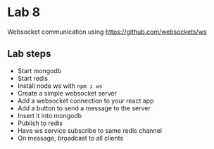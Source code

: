 # Lab 8
Websocket communication using https://github.com/websockets/ws
## Lab steps
- Start mongodb
- Start redis
- Install node ws with `npm i ws`
- Create a simple websocket server
- Add a websocket connection to your react app
- Add a button to send a message to the server
- Insert it into mongodb
- Publish to redis
- Have ws service subscribe to same redis channel
- On message, broadcast to all clients